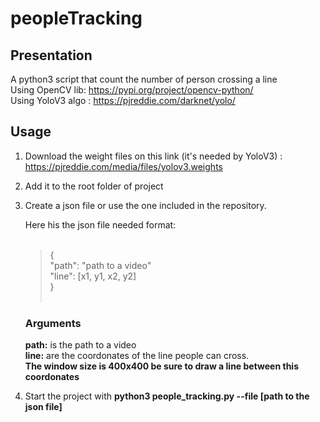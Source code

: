 # peopleTracking


## Presentation
A python3 script that count the number of person crossing a line <br />
Using OpenCV lib: https://pypi.org/project/opencv-python/ <br />
Using YoloV3 algo : https://pjreddie.com/darknet/yolo/

## Usage

1. Download the weight files on this link (it's needed by YoloV3) : https://pjreddie.com/media/files/yolov3.weights <br />

2. Add it to the root folder of project

3. Create a json file or use the one included in the repository. <br />

    Here his the json file needed format: <br /> <br />
    > { <br />
          "path": "path to a video" <br />
          "line": [x1, y1, x2, y2] <br />
     }<br /><br /> 

     ### Arguments
     **path:** is the path to a video <br>
     **line:** are the coordonates of the line people can cross.<br />
     **The window size is 400x400 be sure to draw a line between this coordonates**
5. Start the project with **python3 people_tracking.py --file [path to the json file]**



